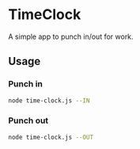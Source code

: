 # TimeClock

A simple app to punch in/out for work.

## Usage

### Punch in

``` bash
node time-clock.js --IN
```

### Punch out

``` bash
node time-clock.js --OUT
```

